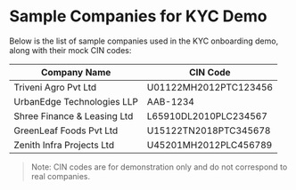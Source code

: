 # Sample Companies for KYC Demo

Below is the list of sample companies used in the KYC onboarding demo, along with their mock CIN codes:

| Company Name                  | CIN Code           |
|-------------------------------|--------------------|
| Triveni Agro Pvt Ltd          | U01122MH2012PTC123456 |
| UrbanEdge Technologies LLP    | AAB-1234           |
| Shree Finance & Leasing Ltd   | L65910DL2010PLC234567 |
| GreenLeaf Foods Pvt Ltd       | U15122TN2018PTC345678 |
| Zenith Infra Projects Ltd     | U45201MH2012PLC456789 |

> Note: CIN codes are for demonstration only and do not correspond to real companies.
